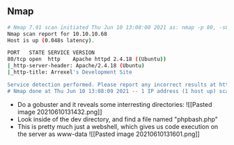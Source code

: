 ## Nmap 
```bash
# Nmap 7.91 scan initiated Thu Jun 10 13:08:00 2021 as: nmap -p 80, -sC -sV -oA nmap/final 10.10.10.68
Nmap scan report for 10.10.10.68
Host is up (0.048s latency).

PORT   STATE SERVICE VERSION
80/tcp open  http    Apache httpd 2.4.18 ((Ubuntu))
|_http-server-header: Apache/2.4.18 (Ubuntu)
|_http-title: Arrexel's Development Site

Service detection performed. Please report any incorrect results at https://nmap.org/submit/ .
# Nmap done at Thu Jun 10 13:08:09 2021 -- 1 IP address (1 host up) scanned in 8.61 seconds
```
* Do a gobuster and it reveals some interresting directories:
![[Pasted image 20210610131432.png]]
* Look inside of the dev directory, and find a file named "phpbash.php"
* This is pretty much just a webshell, which gives us code execution on the server as www-data
![[Pasted image 20210610131601.png]]